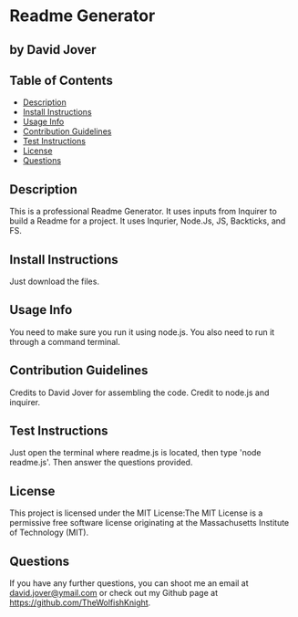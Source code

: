 # Readme Generator
## by David Jover

## Table of Contents
- [Description](#description)
- [Install Instructions](#install-instructions)
- [Usage Info](#usage-info)
- [Contribution Guidelines](#contribution-guidelines)
- [Test Instructions](#test-instructions)
- [License](#license)
- [Questions](#questions)

## Description
This is a professional Readme Generator. It uses inputs from Inquirer to build a Readme for a project. It uses Inqurier, Node.Js, JS, Backticks, and FS.

## Install Instructions
Just download the files.

## Usage Info
You need to make sure you run it using node.js. You also need to run it through a command terminal.

## Contribution Guidelines
Credits to David Jover for assembling the code. Credit to node.js and inquirer.

## Test Instructions
Just open the terminal where readme.js is located, then type 'node readme.js'. Then answer the questions provided.

## License
This project is licensed under the MIT License:The MIT License is a permissive free software license originating at the Massachusetts Institute of Technology (MIT).

## Questions
If you have any further questions, you can shoot me an email at david.jover@ymail.com or check out my Github page at https://github.com/TheWolfishKnight.